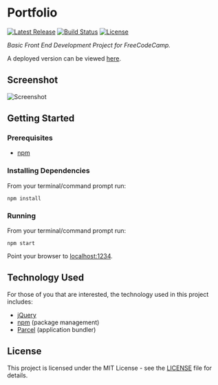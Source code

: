 # Portfolio

[![Latest Release](https://img.shields.io/github/release/vanillaSlice/Portfolio.svg)](https://github.com/vanillaSlice/Portfolio/releases/latest)
[![Build Status](https://img.shields.io/travis/com/vanillaSlice/Portfolio/master.svg)](https://travis-ci.com/vanillaSlice/Portfolio)
[![License](https://img.shields.io/github/license/vanillaSlice/Portfolio.svg)](LICENSE)

*Basic Front End Development Project for FreeCodeCamp.*

A deployed version can be viewed [here](https://portfolio.mikelowe.xyz/).

## Screenshot

![Screenshot](/images/screenshot-1.png)

## Getting Started

### Prerequisites

* [npm](https://www.npmjs.com/)

### Installing Dependencies

From your terminal/command prompt run:

```
npm install
```

### Running

From your terminal/command prompt run:

```
npm start
```

Point your browser to [localhost:1234](http://localhost:1234).

## Technology Used

For those of you that are interested, the technology used in this project includes:

* [jQuery](https://jquery.com/)
* [npm](https://www.npmjs.com/) (package management)
* [Parcel](https://parceljs.org/) (application bundler)

## License

This project is licensed under the MIT License - see the [LICENSE](LICENSE) file for details.
